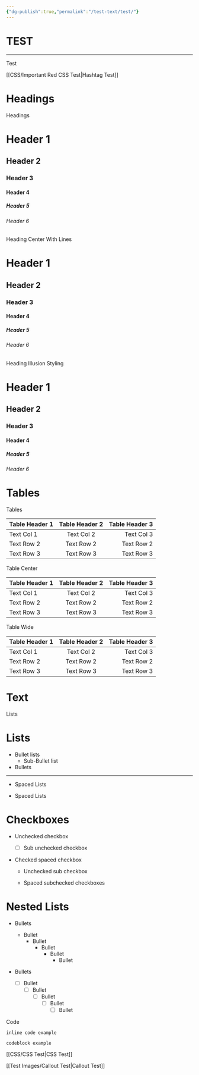 ```yaml
---
{"dg-publish":true,"permalink":"/test-text/test/"}
---
```



# TEST

---

Test

[[CSS/Important Red CSS Test\|Hashtag Test]]

# Headings

Headings

# Header 1

## Header 2

### Header 3

#### Header 4

##### Header 5

###### Header 6

Heading Center With Lines

# Header 1

## Header 2

### Header 3

#### Header 4

##### Header 5

###### Header 6

Heading Illusion Styling

# Header 1

## Header 2

### Header 3

#### Header 4

##### Header 5

###### Header 6

# Tables

Tables

|Table Header 1|Table Header 2|Table Header 3|
|---|:-:|--:|
|Text Col 1|Text Col 2|Text Col 3|
|Text Row 2|Text Row 2|Text Row 2|
|Text Row 3|Text Row 3|Text Row 3|

Table Center

|Table Header 1|Table Header 2|Table Header 3|
|---|:-:|--:|
|Text Col 1|Text Col 2|Text Col 3|
|Text Row 2|Text Row 2|Text Row 2|
|Text Row 3|Text Row 3|Text Row 3|

Table Wide

|Table Header 1|Table Header 2|Table Header 3|
|---|:-:|--:|
|Text Col 1|Text Col 2|Text Col 3|
|Text Row 2|Text Row 2|Text Row 2|
|Text Row 3|Text Row 3|Text Row 3|

# Text

Lists

# Lists

- Bullet lists
    - Sub-Bullet list
- Bullets

---

- Spaced Lists
    
- Spaced Lists
    

# Checkboxes

- Unchecked checkbox
    
    - [ ] Sub unchecked checkbox
- Checked spaced checkbox
    
    - Unchecked sub checkbox
        
    - Spaced subchecked checkboxes
        

# Nested Lists

- Bullets
    
    - Bullet
        - Bullet
            - Bullet
                - Bullet
                    - Bullet
- Bullets
    
    - [ ] Bullet
        - [ ] Bullet
            - [ ] Bullet
                - [ ] Bullet
                    - [ ] Bullet

Code

`inline code example`

```
codeblock example
```

[[CSS/CSS Test\|CSS Test]]

[[Test Images/Callout Test\|Callout Test]]